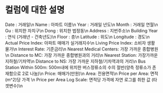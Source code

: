# 컬럼에 대한 설명

Date : 거래일\n
Name : 아파트 이름\n
Year : 거래일 년도\n
Month : 거래일 연월\n
Gu : 위치한 자치구\n
Dong : 위치한 법정동\n
Address : 지번주소\n
Building Year : 연식 (거래년 - 건축년도)\n
Floor : 층\n
Latitude : 위도\n
Longitude : 경도\n
Actual Price Index: 아파트 매매가 실거래지수\n
Living Price Index: 소비자 생활 물가\n
Interest Rate: 기준금리\n
Nearest Medical Centers: 가장 가까운 종합병원\n
Distance to MC: 가장 가까운 종합병원과의 거리\n
Nearest Station: 가장가까운 지하철/기차역\n
Distance to NS: 가장 가까운 지하철/기차역과의 거리\n
Bus Station Within 500m: 500m내에 위치한 버스정류소의 수의 절반(양측 정류소가 존재함으로 2로 나눔)\n
Price: 매매가(만원)\n
Area: 전용면적\n
Price per Area: 면적(m^2)당 가격 \n
Price per Area Log Scale: 면적당 가격에 자연 로그를 취한 값 (타겟변수)\n
